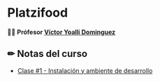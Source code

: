 # Platzifood

👨‍🏫 **Prófesor [Víctor Yoalli Dominguez](https://www.linkedin.com/in/victoryoalli/)**

## ✏ Notas del curso

* [Clase #1 - Instalación y ambiente de desarrollo](https://github.com/sherzo/platzifood/blob/develop/notes/classe-1.md)
